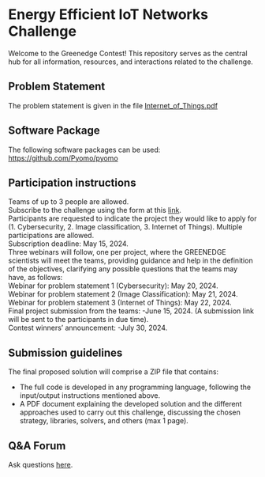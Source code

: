 # Energy Efficient IoT Networks Challenge

Welcome to the Greenedge Contest! This repository serves as the central hub for all information, resources, and interactions related to the challenge.

## Problem Statement

The problem statement is given in the file [Internet_of_Things.pdf](https://github.com/GreenedgeContest3/Energy_Efficient_IoT_Networks/files/15291002/Internet_of_Things.pdf)

## Software Package

The following software packages can be used:
 https://github.com/Pyomo/pyomo

## Participation instructions
 Teams of up to 3 people are allowed. <br>
 Subscribe to the challenge using the form at this [link](https://docs.google.com/forms/d/1yRJeGClPCQ2gYcFEnlYAFMhkZ9-wMnOJwHa8VXHpn6M/viewform?edit_requested=true).<br>
 Participants are requested to indicate the project they would like to apply for (1. Cybersecurity, 2. Image classification, 3. Internet of Things). Multiple participations are allowed. <br>
 Subscription deadline: May 15, 2024.<br>
 Three webinars will follow, one per project, where the GREENEDGE scientists will meet the teams, providing guidance and help in the definition of the objectives, clarifying any possible questions that the teams may have, as follows:<br>
 Webinar for problem statement 1 (Cybersecurity): May 20, 2024. <br>
 Webinar for problem statement 2 (Image Classification): May 21, 2024.<br>
 Webinar for problem statement 3 (Internet of Things): May 22, 2024. <br>
 Final project submission from the teams: -June 15, 2024. (A submission link will be sent to the participants in due time).<br>
 Contest winners’ announcement: -July 30, 2024.

## Submission guidelines
 The final proposed solution will comprise a ZIP file that contains:
- The full code is developed in any programming language, following the
input/output instructions mentioned above.
- A PDF document explaining the developed solution and the different approaches
used to carry out this challenge, discussing the chosen strategy,
libraries, solvers, and others (max 1 page).
## Q&A Forum
Ask questions [here](https://github.com/GreenedgeContest3/Energy_Efficient_IoT_Networks/discussions).

